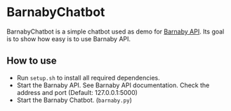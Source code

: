 # BarnabyChatbot

BarnabyChatbot is a simple chatbot used as demo for [Barnaby API](https://github.com/carlostojal/Barnaby). Its goal is to show how easy is to use Barnaby API.

## How to use

* Run ```setup.sh``` to install all required dependencies.
* Start the Barnaby API. See Barnaby API documentation. Check the address and port (Default: 127.0.0.1:5000)
* Start the Barnaby Chatbot. (```barnaby.py```)